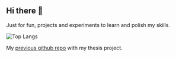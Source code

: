 ## Hi there 👋

Just for fun, projects and experiments to learn and polish my skills.

![Top Langs](https://github-readme-stats.vercel.app/api/top-langs/?username=msierraltav&hide_progress=false&layout=compact&theme=shadow_blue)

My [previous github repo] with my thesis project.

[previous github repo]: https://github.com/SirKawaii
